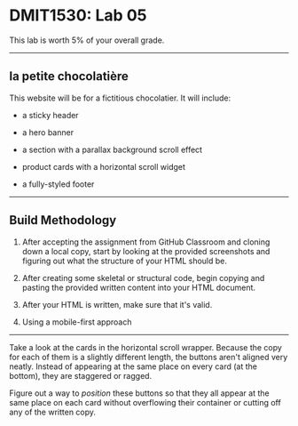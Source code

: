 # DMIT1530: Lab 05

This lab is worth 5% of your overall grade.

--- 

## la petite chocolatière

This website will be for a fictitious chocolatier. It will include: 

- a sticky header

- a hero banner 

- a section with a parallax background scroll effect

- product cards with a horizontal scroll widget

- a fully-styled footer

---

## Build Methodology 

1. After accepting the assignment from GitHub Classroom and cloning down a local copy, start by looking at the provided screenshots and figuring out what the structure of your HTML should be.

2. After creating some skeletal or structural code, begin copying and pasting the provided written content into your HTML document. 

3. After your HTML is written, make sure that it's valid.

4. Using a mobile-first approach

--- 

Take a look at the cards in the horizontal scroll wrapper. Because the copy for each of them is a slightly different length, the buttons aren't aligned very neatly. Instead of appearing at the same place on every card (at the bottom), they are staggered or ragged. 

Figure out a way to *position* these buttons so that they all appear at the same place on each card without overflowing their container or cutting off any of the written copy.
